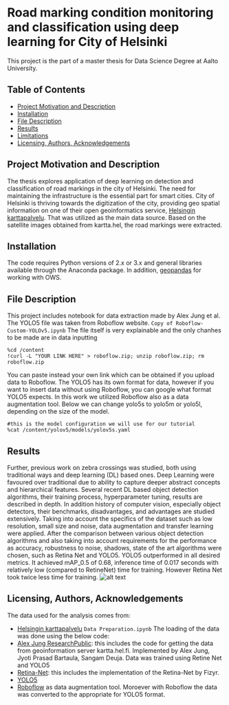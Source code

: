 # Road marking condition monitoring and classification using deep learning for City of Helsinki
This project is the part of a master thesis for Data Science Degree at Aalto University.
## Table of Contents
* [Project Motivation and Description](#motivation)
* [Installation](#Installation)
* [File Description](#description)
* [Results](#Results)
* [Limitations](#Limitations)
* [Licensing, Authors, Acknowledgements](#licensing)
## Project Motivation and Description <a name="motivation"></a>
The thesis explores application of deep learning on detection and classification of road markings in the city of Helsinki. The need for maintaining the infrastructure is the essential part for smart cities. City of Helsinki is thriving towards the digitization of the city, providing geo spatial information on one of their open geoinformatics service, [Helsingin karttapalvelu](https://kartta.hel.fi). That was utilized as the main data source. Based on the satellite images obtained from kartta.hel, the road markings were extracted.


## Installation
The code requires Python versions of 2.x or 3.x and general libraries available through the Anaconda package. In addition, [geopandas](http://geopython.github.io/OWSLib/installation) for working with OWS.
## File Description <a name="description"></a>
This project includes notebook for data extraction made by Alex Jung et al.
The YOLO5 file was taken from Roboflow website. `Copy of Roboflow-Custom-YOLOv5.ipynb`
The file itself is very explainable and the only chanhes to be made are in data inputting
```
%cd /content
!curl -L "YOUR LINK HERE" > roboflow.zip; unzip roboflow.zip; rm roboflow.zip
```
You can paste instead your own link which can be obtained if you upload data to Roboflow. The YOLO5 has its own format for data, however if you want to insert data without using Roboflow, you can google what format YOLO5 expects. In this work we utilized Roboflow also as a data augmentation tool.
Below we can change yolo5s to yolo5m or yolo5l, depending on the size of the model.
```
#this is the model configuration we will use for our tutorial 
%cat /content/yolov5/models/yolov5s.yaml
```
## Results
Further, previous work on zebra crossings was studied, both using traditional ways and deep learning (DL) based ones. Deep Learning were favoured over traditional due to ability to capture deeper abstract concepts and hierarchical features. Several recent DL based object detection algorithms, their training process, hyperparameter tuning, results are described in depth. In addition history of computer vision, especially object detectors, their benchmarks, disadvantages, and advantages are studied extensively. Taking into account the specifics of the dataset such as low resolution, small size and noise, data augmentation and transfer learning were applied. After the comparison between various object detection algorithms and also taking into account requirements for the performance as accuracy, robustness to noise, shadows, state of the art algorithms were chosen, such as Retina Net and YOLO5. YOLO5 outperformed in all desired metrics. It achieved mAP_0.5 of 0.68, inference time of 0.017 seconds with relatively low (compared to RetineNet) time for training. However Retina Net took twice less time for training.
![alt text](https://github.com/danatok/Road-marking-detections/img/test_batch0_pred.jpg?raw=true)

## Licensing, Authors, Acknowledgements <a name="licensing"></a>
The data used for the analysis comes from:
* [Helsingin karttapalvelu](https://kartta.hel.fi/) `Data Preparation.ipynb`
The loading of the data was done using the below code:
* [Alex Jung ResearchPublic](https://github.com/alexjungaalto/ResearchPublic/blob/master/RoadMarkingHelsinki/RoadMarkingMonitoring.ipynb): this includes the code for getting the data from geoinformation server kartta.hel.fi. Implemented by Alex Jung, Jyoti Prasad Bartaula, Sangam Deuja.
Data was trained using Retine Net and YOLO5
* [Retina-Net](https://github.com/fizyr/keras-retinanet): this includes the implementation of the Retina-Net by Fizyr.
* [YOLO5](https://colab.research.google.com/drive/1gDZ2xcTOgR39tGGs-EZ6i3RTs16wmzZQ) 
* [Roboflow](https://roboflow.com) as data augmentation tool. Moroever with Roboflow the data was converted to the appropriate for YOLO5 format.

